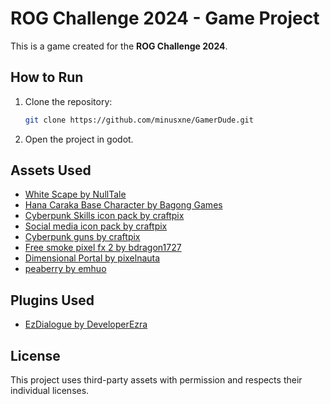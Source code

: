 # ROG Challenge 2024 - Game Project

This is a game created for the **ROG Challenge 2024**.

## How to Run

1. Clone the repository:
   ```bash
   git clone https://github.com/minusxne/GamerDude.git
   ```

2. Open the project in godot.

## Assets Used

- [White Scape by NullTale](https://nulltale.itch.io/white-scape?download)
- [Hana Caraka Base Character by Bagong Games](https://bagong-games.itch.io/hana-caraka-base-character?download)
- [Cyberpunk Skills icon pack by craftpix](https://free-game-assets.itch.io/free-skill-3232-icons-for-cyberpunk-game)
- [Social media icon pack by craftpix](https://free-game-assets.itch.io/free-social-media-icons-pixel-art)
- [Cyberpunk guns by craftpix](https://free-game-assets.itch.io/free-guns-for-cyberpunk-characters-pixel-art)
- [Free smoke pixel fx 2 by bdragon1727](https://bdragon1727.itch.io/free-smoke-fx-pixel-2?download)
- [Dimensional Portal by pixelnauta](https://pixelnauta.itch.io/pixel-dimensional-portal-32x32)
- [peaberry by emhuo](https://emhuo.itch.io/peaberry-pixel-font)


## Plugins Used

- [EzDialogue by DeveloperEzra](https://github.com/real-ezTheDev/GodotEzDialoguePlugin)

## License

This project uses third-party assets with permission and respects their individual licenses.
